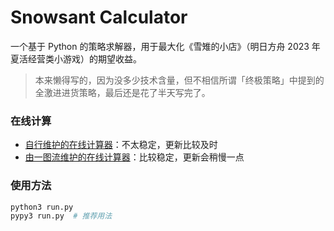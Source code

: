 # Snowsant Calculator

一个基于 Python 的策略求解器，用于最大化《雪雉的小店》（明日方舟 2023 年夏活经营类小游戏）的期望收益。

> 本来懒得写的，因为没多少技术含量，但不相信所谓「终极策略」中提到的全激进进货策略，最后还是花了半天写完了。

### 在线计算

- [自行维护的在线计算器](https://ark.c-4.cc/snowsant-calculator/)：不太稳定，更新比较及时
- [由一图流维护的在线计算器](https://yituliu.site/tools/snowsant)：比较稳定，更新会稍慢一点

### 使用方法

```bash
python3 run.py
pypy3 run.py  # 推荐用法
```
